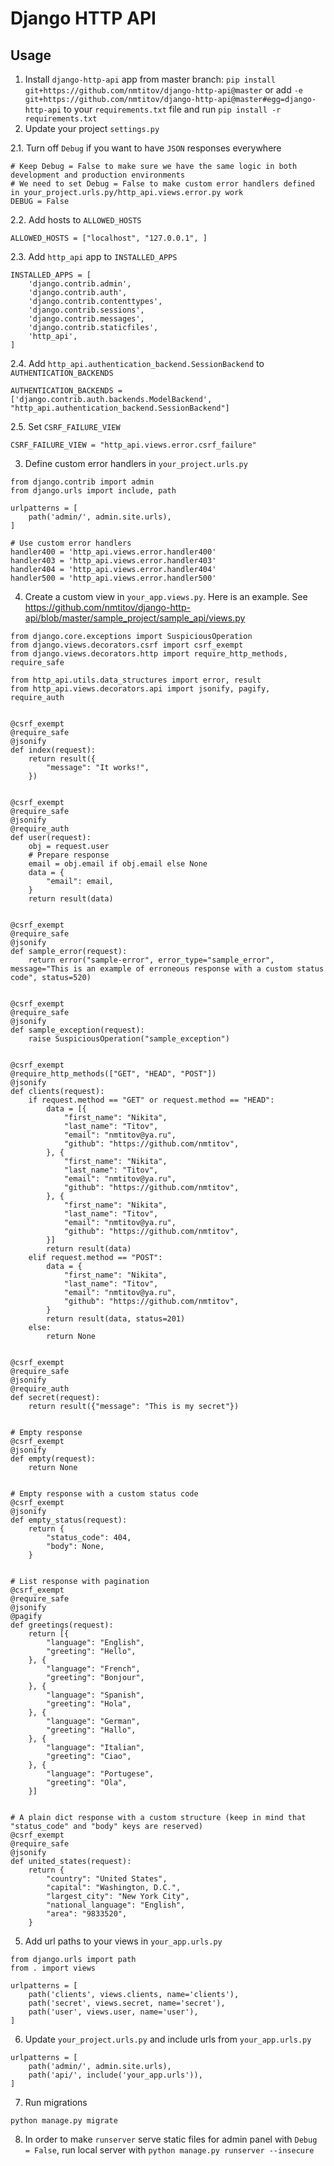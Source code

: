 Django HTTP API
===

Usage
---


1. Install `django-http-api` app from master branch: `pip install git+https://github.com/nmtitov/django-http-api@master` or add `-e git+https://github.com/nmtitov/django-http-api@master#egg=django-http-api` to your `requirements.txt` file and run `pip install -r requirements.txt`
2. Update your project `settings.py`

2.1. Turn off `Debug` if you want to have `JSON` responses everywhere

```
# Keep Debug = False to make sure we have the same logic in both development and production environments
# We need to set Debug = False to make custom error handlers defined in your_project.urls.py/http_api.views.error.py work
DEBUG = False
```

2.2. Add hosts to `ALLOWED_HOSTS`

```
ALLOWED_HOSTS = ["localhost", "127.0.0.1", ]
```

2.3. Add `http_api` app to `INSTALLED_APPS`

```
INSTALLED_APPS = [
    'django.contrib.admin',
    'django.contrib.auth',
    'django.contrib.contenttypes',
    'django.contrib.sessions',
    'django.contrib.messages',
    'django.contrib.staticfiles',
    'http_api',
]
```

2.4. Add `http_api.authentication_backend.SessionBackend` to `AUTHENTICATION_BACKENDS`

```
AUTHENTICATION_BACKENDS = ['django.contrib.auth.backends.ModelBackend', "http_api.authentication_backend.SessionBackend"]
```

2.5. Set `CSRF_FAILURE_VIEW`

```
CSRF_FAILURE_VIEW = "http_api.views.error.csrf_failure"
```

3. Define custom error handlers in `your_project.urls.py`

```
from django.contrib import admin
from django.urls import include, path

urlpatterns = [
    path('admin/', admin.site.urls),
]

# Use custom error handlers
handler400 = 'http_api.views.error.handler400'
handler403 = 'http_api.views.error.handler403'
handler404 = 'http_api.views.error.handler404'
handler500 = 'http_api.views.error.handler500'
```

4. Create a custom view in `your_app.views.py`. Here is an example. See https://github.com/nmtitov/django-http-api/blob/master/sample_project/sample_api/views.py

```
from django.core.exceptions import SuspiciousOperation
from django.views.decorators.csrf import csrf_exempt
from django.views.decorators.http import require_http_methods, require_safe

from http_api.utils.data_structures import error, result
from http_api.views.decorators.api import jsonify, pagify, require_auth


@csrf_exempt
@require_safe
@jsonify
def index(request):
    return result({
        "message": "It works!",
    })


@csrf_exempt
@require_safe
@jsonify
@require_auth
def user(request):
    obj = request.user
    # Prepare response
    email = obj.email if obj.email else None
    data = {
        "email": email,
    }
    return result(data)


@csrf_exempt
@require_safe
@jsonify
def sample_error(request):
    return error("sample-error", error_type="sample_error", message="This is an example of erroneous response with a custom status code", status=520)


@csrf_exempt
@require_safe
@jsonify
def sample_exception(request):
    raise SuspiciousOperation("sample_exception")


@csrf_exempt
@require_http_methods(["GET", "HEAD", "POST"])
@jsonify
def clients(request):
    if request.method == "GET" or request.method == "HEAD":
        data = [{
            "first_name": "Nikita",
            "last_name": "Titov",
            "email": "nmtitov@ya.ru",
            "github": "https://github.com/nmtitov",
        }, {
            "first_name": "Nikita",
            "last_name": "Titov",
            "email": "nmtitov@ya.ru",
            "github": "https://github.com/nmtitov",
        }, {
            "first_name": "Nikita",
            "last_name": "Titov",
            "email": "nmtitov@ya.ru",
            "github": "https://github.com/nmtitov",
        }]
        return result(data)
    elif request.method == "POST":
        data = {
            "first_name": "Nikita",
            "last_name": "Titov",
            "email": "nmtitov@ya.ru",
            "github": "https://github.com/nmtitov",
        }
        return result(data, status=201)
    else:
        return None


@csrf_exempt
@require_safe
@jsonify
@require_auth
def secret(request):
    return result({"message": "This is my secret"})


# Empty response
@csrf_exempt
@jsonify
def empty(request):
    return None


# Empty response with a custom status code
@csrf_exempt
@jsonify
def empty_status(request):
    return {
        "status_code": 404,
        "body": None,
    }


# List response with pagination
@csrf_exempt
@require_safe
@jsonify
@pagify
def greetings(request):
    return [{
        "language": "English",
        "greeting": "Hello",
    }, {
        "language": "French",
        "greeting": "Bonjour",
    }, {
        "language": "Spanish",
        "greeting": "Hola",
    }, {
        "language": "German",
        "greeting": "Hallo",
    }, {
        "language": "Italian",
        "greeting": "Ciao",
    }, {
        "language": "Portugese",
        "greeting": "Ola",
    }]


# A plain dict response with a custom structure (keep in mind that "status_code" and "body" keys are reserved)
@csrf_exempt
@require_safe
@jsonify
def united_states(request):
    return {
        "country": "United States",
        "capital": "Washington, D.C.",
        "largest_city": "New York City",
        "national_language": "English",
        "area": "9833520",
    }

```

5. Add url paths to your views in `your_app.urls.py`

```
from django.urls import path
from . import views

urlpatterns = [
    path('clients', views.clients, name='clients'),
    path('secret', views.secret, name='secret'),
    path('user', views.user, name='user'),
]
```

6. Update `your_project.urls.py` and include urls from `your_app.urls.py`

```
urlpatterns = [
    path('admin/', admin.site.urls),
    path('api/', include('your_app.urls')),
]
```

7. Run migrations

`python manage.py migrate`

8. In order to make `runserver` serve static files for admin panel with `Debug = False`, run local server with `python manage.py runserver --insecure`
